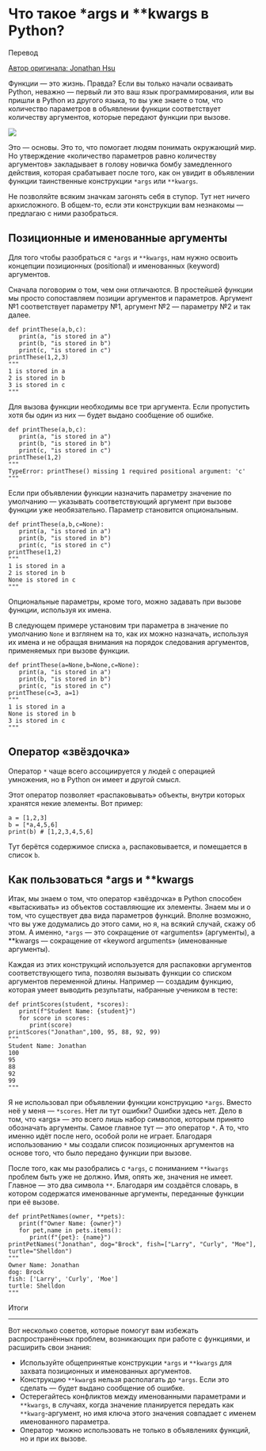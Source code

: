 

Что такое \*args и \*\*kwargs в Python?
=======================================


Перевод

[Автор оригинала: Jonathan Hsu](https://medium.com/better-programming/what-are-args-and-kwargs-in-python-6aaf9e3cad73)

Функции — это жизнь. Правда? Если вы только начали осваивать Python, неважно — первый ли это ваш язык программирования, или вы пришли в Python из другого языка, то вы уже знаете о том, что количество параметров в объявлении функции соответствует количеству аргументов, которые передают функции при вызове.  
  
[![](https://habrastorage.org/r/w1560/webt/zy/qm/wy/zyqmwyyncxjbuf_7k34cusvjeku.jpeg)](https://habr.com/ru/company/ruvds/blog/482464/)  
  
Это — основы. Это то, что помогает людям понимать окружающий мир. Но утверждение «количество параметров равно количеству аргументов» закладывает в голову новичка бомбу замедленного действия, которая срабатывает после того, как он увидит в объявлении функции таинственные конструкции `*args` или `**kwargs`.  
  
Не позволяйте всяким значкам загонять себя в ступор. Тут нет ничего архисложного. В общем-то, если эти конструкции вам незнакомы — предлагаю с ними разобраться.  
  

Позиционные и именованные аргументы
-----------------------------------

  
Для того чтобы разобраться с `*args` и `**kwargs`, нам нужно освоить концепции позиционных (positional) и именованных (keyword) аргументов.  
  
Сначала поговорим о том, чем они отличаются. В простейшей функции мы просто сопоставляем позиции аргументов и параметров. Аргумент №1 соответствует параметру №1, аргумент №2 — параметру №2 и так далее.  
  

    def printThese(a,b,c):
       print(a, "is stored in a")
       print(b, "is stored in b")
       print(c, "is stored in c")
    printThese(1,2,3)
    """
    1 is stored in a
    2 is stored in b
    3 is stored in c
    """

  
Для вызова функции необходимы все три аргумента. Если пропустить хотя бы один из них — будет выдано сообщение об ошибке.  
  

    def printThese(a,b,c):
       print(a, "is stored in a")
       print(b, "is stored in b")
       print(c, "is stored in c")
    printThese(1,2)
    """
    TypeError: printThese() missing 1 required positional argument: 'c'
    """

  
Если при объявлении функции назначить параметру значение по умолчанию — указывать соответствующий аргумент при вызове функции уже необязательно. Параметр становится опциональным.  
  

    def printThese(a,b,c=None):
       print(a, "is stored in a")
       print(b, "is stored in b")
       print(c, "is stored in c")
    printThese(1,2)
    """
    1 is stored in a
    2 is stored in b
    None is stored in c
    """

  
Опциональные параметры, кроме того, можно задавать при вызове функции, используя их имена.  
  
В следующем примере установим три параметра в значение по умолчанию `None` и взглянем на то, как их можно назначать, используя их имена и не обращая внимания на порядок следования аргументов, применяемых при вызове функции.  
  

    def printThese(a=None,b=None,c=None):
       print(a, "is stored in a")
       print(b, "is stored in b")
       print(c, "is stored in c")
    printThese(c=3, a=1)
    """
    1 is stored in a
    None is stored in b
    3 is stored in c
    """

  

Оператор «звёздочка»
--------------------

  
Оператор `*` чаще всего ассоциируется у людей с операцией умножения, но в Python он имеет и другой смысл.  
  
Этот оператор позволяет «распаковывать» объекты, внутри которых хранятся некие элементы. Вот пример:  
  

    a = [1,2,3]
    b = [*a,4,5,6]
    print(b) # [1,2,3,4,5,6]

  
Тут берётся содержимое списка `a`, распаковывается, и помещается в список `b`.  
  

Как пользоваться \*args и \*\*kwargs
------------------------------------

  
Итак, мы знаем о том, что оператор «звёздочка» в Python способен «вытаскивать» из объектов составляющие их элементы. Знаем мы и о том, что существует два вида параметров функций. Вполне возможно, что вы уже додумались до этого сами, но я, на всякий случай, скажу об этом. А именно, `*args` — это сокращение от «arguments» (аргументы), а \*\*kwargs — сокращение от «keyword arguments» (именованные аргументы).  
  
Каждая из этих конструкций используется для распаковки аргументов соответствующего типа, позволяя вызывать функции со списком аргументов переменной длины. Например — создадим функцию, которая умеет выводить результаты, набранные учеником в тесте:  
  

    def printScores(student, *scores):
       print(f"Student Name: {student}")
       for score in scores:
          print(score)
    printScores("Jonathan",100, 95, 88, 92, 99)
    """
    Student Name: Jonathan
    100
    95
    88
    92
    99
    """

  
Я не использовал при объявлении функции конструкцию `*args`. Вместо неё у меня — `*scores`. Нет ли тут ошибки? Ошибки здесь нет. Дело в том, что «args» — это всего лишь набор символов, которым принято обозначать аргументы. Самое главное тут — это оператор `*`. А то, что именно идёт после него, особой роли не играет. Благодаря использованию `*` мы создали список позиционных аргументов на основе того, что было передано функции при вызове.  
  
После того, как мы разобрались с `*args`, с пониманием `**kwargs` проблем быть уже не должно. Имя, опять же, значения не имеет. Главное — это два символа `**`. Благодаря им создаётся словарь, в котором содержатся именованные аргументы, переданные функции при её вызове.  
  

    def printPetNames(owner, **pets):
       print(f"Owner Name: {owner}")
       for pet,name in pets.items():
          print(f"{pet}: {name}")
    printPetNames("Jonathan", dog="Brock", fish=["Larry", "Curly", "Moe"], turtle="Shelldon")
    """
    Owner Name: Jonathan
    dog: Brock
    fish: ['Larry', 'Curly', 'Moe']
    turtle: Shelldon
    """

  

Итоги

-----

  
Вот несколько советов, которые помогут вам избежать распространённых проблем, возникающих при работе с функциями, и расширить свои знания:  
  

*   Используйте общепринятые конструкции `*args` и `**kwargs` для захвата позиционных и именованных аргументов.
*   Конструкцию `**kwarg`s нельзя располагать до `*args`. Если это сделать — будет выдано сообщение об ошибке.
*   Остерегайтесь конфликтов между именованными параметрами и `**kwargs`, в случаях, когда значение планируется передать как `**kwarg`\-аргумент, но имя ключа этого значения совпадает с именем именованного параметра.
*   Оператор `*`можно использовать не только в объявлениях функций, но и при их вызове.

 
